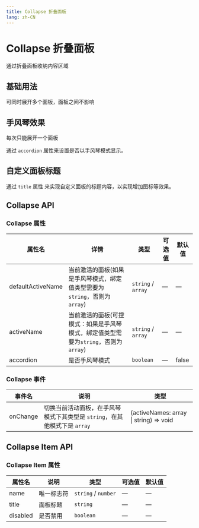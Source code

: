 ```yaml
---
title: Collapse 折叠面板
lang: zh-CN
---
```


# Collapse 折叠面板

通过折叠面板收纳内容区域

## 基础用法

可同时展开多个面板，面板之间不影响

<code src="./basic.tsx"></code>

## 手风琴效果

每次只能展开一个面板

通过 `accordion` 属性来设置是否以手风琴模式显示。

<code src="./accordion.tsx"></code>

## 自定义面板标题

通过 `title` 属性 来实现自定义面板的标题内容，以实现增加图标等效果。

<code src="./customization.tsx"></code>

## Collapse API

### Collapse 属性

| 属性名            | 详情                                                                                | 类型               | 可选值 | 默认值 |
| ----------------- | ----------------------------------------------------------------------------------- | ------------------ | ------ | ------ |
| defaultActiveName | 当前激活的面板(如果是手风琴模式，绑定值类型需要为`string`，否则为`array`)           | `string` / `array` | —      | —      |
| activeName        | 当前激活的面板(可控模式：如果是手风琴模式，绑定值类型需要为`string`，否则为`array`) | `string` / `array` | —      | —      |
| accordion         | 是否手风琴模式                                                                      | `boolean`          | —      | false  |

### Collapse 事件

| 事件名   | 说明                                                                      | 类型                                                                |
| -------- | ------------------------------------------------------------------------- | ------------------------------------------------------------------- |
| onChange | 切换当前活动面板，在手风琴模式下其类型是 `string`，在其他模式下是 `array` | <Enum type='Function'>(activeNames: array \| string) => void</Enum> |

## Collapse Item API

### Collapse Item 属性

| 属性名   | 说明       | 类型                | 可选值 | 默认值 |
| -------- | ---------- | ------------------- | ------ | ------ |
| name     | 唯一标志符 | `string` / `number` | —      | —      |
| title    | 面板标题   | `string`            | —      | —      |
| disabled | 是否禁用   | `boolean`           | —      | —      |
